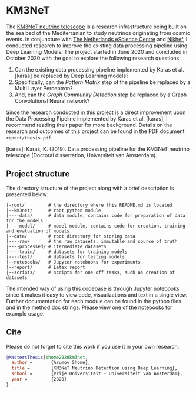 # KM3NeT

The [KM3NeT neutrino telescope](https://www.km3net.org/) is a research infrastructure being built on the sea bed of the Mediterranian to study neutrinos originating from cosmic events. In conjuncture with [The Netherlands eScience Centre](https://www.esciencecenter.nl/) and [Nikhef](https://www.nikhef.nl/), I conducted research to improve the existing data processing pipeline using Deep Learning Models. The project started in June 2020 and concluded in October 2020 with the goal to explore the following research questions:

1. Can the existing data processing pipeline implemented by Karas et al. [karas] be replaced by Deep Learning models?
2. Specifically, can the *Pattern Matrix* step of the pipeline be replaced by a Multi Layer Perceptron?
3. And, can the *Graph Community Detection* step be replaced by a Graph Convolutional Neural network?

Since the research conducted in this project is a direct improvement upon the Data Processing Pipeline implemented by Karas et al. [karas], I recommend reading their paper for more background. Details on the research and outcomes of this project can be found in the PDF document `report/thesis.pdf`.

[karas]: Karaś, K. (2019). Data processing pipeline for the KM3NeT neutrino telescope (Doctoral dissertation, Universiteit van Amsterdam).

## Project structure
The directory structure of the project along with a brief description is presented below:

```
|-root/         # the directory where this README.md is located
|--km3net/      # root python module
|----data/      # data module, contains code for preparation of data for the models
|----model/     # model module, contains code for creation, training and evaluation of models
|--data/        # root directory for storing data
|----raw/       # the raw datasets, immutable and source of truth
|----processed/ # itermediate datasets
|----train/     # datasets for training models
|----test/      # datasets for testing models
|--notebooks/   # Jupyter notebooks for experiments
|--report/      # Latex report
|--scripts/     # scripts for one off tasks, such as creation of datasets
```

The intended way of using this codebase is through Jupyter notebooks since it makes it easy to view code, visualizations and text in a single view. Further documentation for each module can be found in the python files and in the method doc strings. Please view one of the notebooks for example usage.

## Cite

Please do not forget to cite this work if you use it in your own research.

```bibtex
@MastersThesis{shome2020km3net,
  author =       {Arumoy Shome},
  title =        {KM3NeT Neutrino Detection using Deep Learning},
  school =       {Vrije Universiteit - Universiteit van Amsterdam},
  year =         {2020}
}
```
